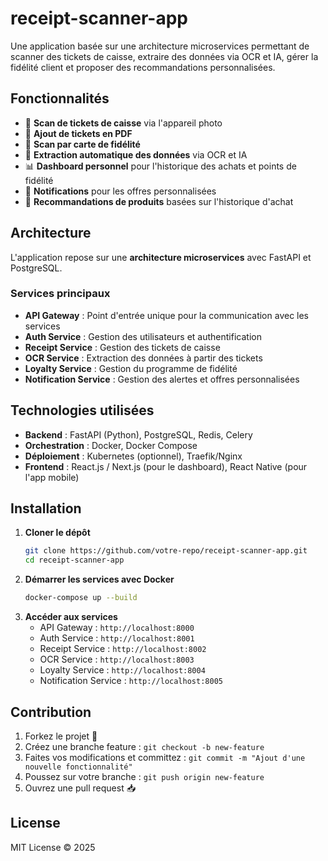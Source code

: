 # receipt-scanner-app
Une application basée sur une architecture microservices permettant de scanner des tickets de caisse, extraire des données via OCR et IA, gérer la fidélité client et proposer des recommandations personnalisées.

## Fonctionnalités
- 📸 **Scan de tickets de caisse** via l'appareil photo
- 📄 **Ajout de tickets en PDF**
- 🎫 **Scan par carte de fidélité**
- 🧠 **Extraction automatique des données** via OCR et IA
- 📊 **Dashboard personnel** pour l'historique des achats et points de fidélité
- 🔔 **Notifications** pour les offres personnalisées
- 🛒 **Recommandations de produits** basées sur l'historique d'achat

## Architecture
L'application repose sur une **architecture microservices** avec FastAPI et PostgreSQL.

### **Services principaux**
- **API Gateway** : Point d'entrée unique pour la communication avec les services
- **Auth Service** : Gestion des utilisateurs et authentification
- **Receipt Service** : Gestion des tickets de caisse
- **OCR Service** : Extraction des données à partir des tickets
- **Loyalty Service** : Gestion du programme de fidélité
- **Notification Service** : Gestion des alertes et offres personnalisées

## Technologies utilisées
- **Backend** : FastAPI (Python), PostgreSQL, Redis, Celery
- **Orchestration** : Docker, Docker Compose
- **Déploiement** : Kubernetes (optionnel), Traefik/Nginx
- **Frontend** : React.js / Next.js (pour le dashboard), React Native (pour l'app mobile)

## Installation
1. **Cloner le dépôt**
   ```bash
   git clone https://github.com/votre-repo/receipt-scanner-app.git
   cd receipt-scanner-app
   ```
2. **Démarrer les services avec Docker**
   ```bash
   docker-compose up --build
   ```
3. **Accéder aux services**
   - API Gateway : `http://localhost:8000`
   - Auth Service : `http://localhost:8001`
   - Receipt Service : `http://localhost:8002`
   - OCR Service : `http://localhost:8003`
   - Loyalty Service : `http://localhost:8004`
   - Notification Service : `http://localhost:8005`

## Contribution
1. Forkez le projet 🍴
2. Créez une branche feature : `git checkout -b new-feature`
3. Faites vos modifications et committez : `git commit -m "Ajout d'une nouvelle fonctionnalité"`
4. Poussez sur votre branche : `git push origin new-feature`
5. Ouvrez une pull request 📥

## License
MIT License © 2025

